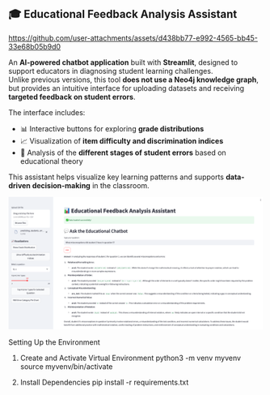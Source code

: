 ## 🎓 Educational Feedback Analysis Assistant

https://github.com/user-attachments/assets/d438bb77-e992-4565-bb45-33e68b05b9d0



An **AI-powered chatbot application** built with **Streamlit**, designed to support educators in diagnosing student learning challenges.  
Unlike previous versions, this tool **does not use a Neo4j knowledge graph**, but provides an intuitive interface for uploading datasets and receiving **targeted feedback on student errors**.

The interface includes:
- 📊 Interactive buttons for exploring **grade distributions**
- 📈 Visualization of **item difficulty and discrimination indices**
- 🧠 Analysis of the **different stages of student errors** based on educational theory

This assistant helps visualize key learning patterns and supports **data-driven decision-making** in the classroom.

![Educational Feedback Analysis Assistant Screenshot](chatbot_screenshot.png)

Setting Up the Environment
1. Create and Activate Virtual Environment
python3 -m venv myvenv
source myvenv/bin/activate

2. Install Dependencies
pip install -r requirements.txt
